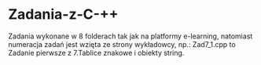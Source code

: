 # Zadania-z-C-++
Zadania wykonane w 8 folderach tak jak na platformy e-learning, natomiast numeracja zadań jest 
wzięta ze strony wykładowcy, np.: Zad7_1.cpp to Zadanie pierwsze z 7.Tablice znakowe i obiekty string.
